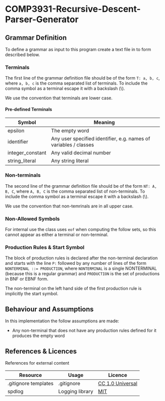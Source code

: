# COMP3931-Recursive-Descent-Parser-Generator

## Grammar Definition

To define a grammar as input to this program create a text file in to form described below.

### Terminals

The first line of the grammar definition file should be of the form `T: a, b, c`, where `a, b, c` is the comma separated list of terminals. To include the comma symbol as a terminal escape it with a backslash (\\).

We use the convention that terminals are lower case.

#### Pre-defined Terminals

| Symbol | Meaning |
| - | - |
| epsilon | The empty word
| identifier | Any user specified identifier, e.g. names of variables / classes
| integer_constant | Any valid decimal number
| string_literal | Any string literal

### Non-terminals

The second line of the grammar definition file should be of the form `NT: A, B, C`, where `A, B, C` is the comma separated list of non-terminals. To include the comma symbol as a terminal escape it with a backslash (\\).

We use the convention that non-temrinals are in all upper case.

### Non-Allowed Symbols

For internal use the class uses `eof` when computing the follow sets, so this cannot appear as either a terminal or non-terminal.

### Production Rules & Start Symbol

The block of production rules is declared after the non-terminal declaration and starts with the line `P:` followed by any number of lines of the form `NONTERMINAL ::= PRODUCTION`, where `NONTERMINAL` is a single NONTERMINAL (because this is a regular grammar) and `PRODUCTION` is the set of productions in BNF or EBNF form.

The non-terminal on the left hand side of the first production rule is implicitly the start symbol.

## Behaviour and Assumptions

In this implementation the follow assumptions are made:

- Any non-terminal that does not have any production rules defined for it produces the empty word

## References & Licences

References for external content

| Resource | Usage | Licence |
| - | - | - |
| .gitignore templates | .gitignore | [CC 1.0 Universal](https://github.com/github/gitignore/blob/master/LICENSE) |
| spdlog | Logging library | [MIT](https://github.com/gabime/spdlog/blob/v1.x/LICENSE) |
